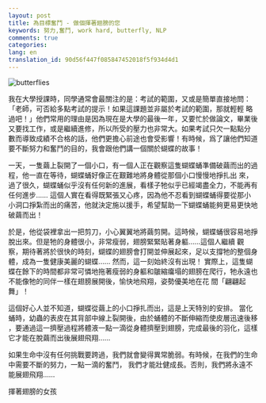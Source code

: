 ```yaml
---
layout: post
title: 為目標奮鬥 - 做個揮著翅膀的您
keywords: 努力,奮鬥, work hard, butterfly, NLP
comments: true
categories:
lang: en
translation_id: 90d56f447f085847452018f5f934d4d1
---
```


![butterflies](/assets/images/le/butterflies.jpeg "butterflies")


我在大學授課時，同學通常會最關注的是：考試的範圍，又或是簡單直接地問：「老師，可否給多點考試的提示！如果這課題並非屬於考試的範圍，那就輕輕 略過吧！」他們常用的理由是因為現在是大學的最後一年，又要忙於做論文，畢業後又要找工作，或是繼續進修，所以所受的壓力也非常大。如果考試只欠一點點分 數而導致成績不合格的話，他們更擔心前途也會受影響！有時候，爲了讓他們知道要不斷努力和奮鬥的目的，我會跟他們講一個關於蝴蝶的故事！

一天，一隻繭上裂開了一個小口，有一個人正在觀察這隻蝴蝶蛹準備破繭而出的過程，他一直在等待，蝴蝶蛹好像正在艱難地將身體從那個小口慢慢地掙扎出 來，過了很久，蝴蝶蛹似乎沒有任何新的進展，看樣子牠似乎已經竭盡全力，不能再有任何進步…… 這個人實在看得既緊張又心疼，因為他不忍看到蝴蝶蛹得要從那小小洞口掙紮而出的痛苦，他就決定施以援手，希望幫助一下蝴蝶蛹能夠更易更快地破繭而出！

於是，他從袋裡拿出一把剪刀，小心翼翼地將繭剪開。這時候，蝴蝶蛹很容易地掙脫出來。但是牠的身體很小，非常瘦弱，翅膀緊緊貼著身軀……這個人繼續 觀察，期待著將於很快的時刻，蝴蝶的翅膀會打開並伸展起來，足以支撐牠的整個身體，成為一隻健康美麗的蝴蝶…… 然而，這一刻始終沒有出現！ 實際上，這隻蝴蝶在餘下的時間都非常可憐地拖著瘦弱的身軀和皺縮癟塌的翅膀在爬行，牠永遠也不能像牠的同伴一樣在翅膀展開後，愉快地飛翔，姿勢優美地在花 間「翩翩起舞」！

這個好心人並不知道，蝴蝶從繭上的小口掙扎而出，這是上天特別的安排。 當化蛹時，幼蟲的表皮在其背部中線上裂開後，由於蛹體的不斷伸縮而使皮層迅速後移 ，要通過這一擠壓過程將體液一點一滴從身體擠壓到翅膀，完成最後的羽化，這樣它才能在脫繭而出後展翅飛翔……

如果生命中沒有任何挑戰要跨過，我們就會變得異常脆弱。有時候，在我們的生命中需要不斷的努力，一點一滴的奮鬥， 我們才能壯健成長。否則，我們將永遠不能展翅飛翔……

揮著翅膀的女孩
